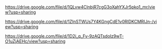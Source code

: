 https://drive.google.com/file/d/1QLvw4ClnbjR7cgG3oXahYXJr5pko1_mr/view?usp=sharing

https://drive.google.com/file/d/1ZInSTWUs7Y4KGngCdE1v0RlDKCMRIJn-/view?usp=sharing

https://drive.google.com/file/d/1D2i_q_Fv-9zAQTsdoIz9wT-O1uZjAEHc/view?usp=sharing
